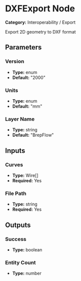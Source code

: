 
# DXFExport Node

**Category:** Interoperability / Export

Export 2D geometry to DXF format

## Parameters


### Version
- **Type:** enum
- **Default:** "2000"





### Units
- **Type:** enum
- **Default:** "mm"





### Layer Name
- **Type:** string
- **Default:** "BrepFlow"





## Inputs


### Curves
- **Type:** Wire[]
- **Required:** Yes



### File Path
- **Type:** string
- **Required:** Yes



## Outputs


### Success
- **Type:** boolean



### Entity Count
- **Type:** number





